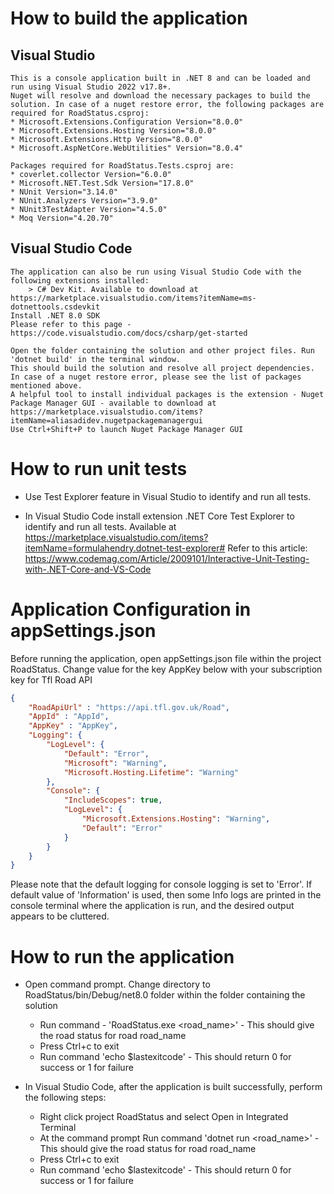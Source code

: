 # How to build the application
## Visual Studio
    This is a console application built in .NET 8 and can be loaded and run using Visual Studio 2022 v17.8+.
    Nuget will resolve and download the necessary packages to build the solution. In case of a nuget restore error, the following packages are required for RoadStatus.csproj:
    * Microsoft.Extensions.Configuration Version="8.0.0"
    * Microsoft.Extensions.Hosting Version="8.0.0"
    * Microsoft.Extensions.Http Version="8.0.0"
    * Microsoft.AspNetCore.WebUtilities" Version="8.0.4"

    Packages required for RoadStatus.Tests.csproj are:
    * coverlet.collector Version="6.0.0"
    * Microsoft.NET.Test.Sdk Version="17.8.0"
    * NUnit Version="3.14.0"
    * NUnit.Analyzers Version="3.9.0"
    * NUnit3TestAdapter Version="4.5.0"
    * Moq Version="4.20.70"

## Visual Studio Code
    The application can also be run using Visual Studio Code with the following extensions installed:
        > C# Dev Kit. Available to download at https://marketplace.visualstudio.com/items?itemName=ms-dotnettools.csdevkit
    Install .NET 8.0 SDK
    Please refer to this page - https://code.visualstudio.com/docs/csharp/get-started

    Open the folder containing the solution and other project files. Run 'dotnet build' in the terminal window.
    This should build the solution and resolve all project dependencies.
    In case of a nuget restore error, please see the list of packages mentioned above.
    A helpful tool to install individual packages is the extension - Nuget Package Manager GUI - available to download at https://marketplace.visualstudio.com/items?itemName=aliasadidev.nugetpackagemanagergui
    Use Ctrl+Shift+P to launch Nuget Package Manager GUI

# How to run unit tests
- Use Test Explorer feature in Visual Studio to identify and run all tests.

- In Visual Studio Code install extension .NET Core Test Explorer to identify and run all tests. Available at https://marketplace.visualstudio.com/items?itemName=formulahendry.dotnet-test-explorer#
Refer to this article: https://www.codemag.com/Article/2009101/Interactive-Unit-Testing-with-.NET-Core-and-VS-Code


# Application Configuration in appSettings.json
Before running the application, open appSettings.json file within the project RoadStatus.
Change value for the key AppKey below with your subscription key for Tfl Road API 
```json
{
    "RoadApiUrl" : "https://api.tfl.gov.uk/Road",
    "AppId" : "AppId",
    "AppKey" : "AppKey",
    "Logging": {
        "LogLevel": {
            "Default": "Error",
            "Microsoft": "Warning",
            "Microsoft.Hosting.Lifetime": "Warning"
        },
        "Console": {
            "IncludeScopes": true,
            "LogLevel": {
                "Microsoft.Extensions.Hosting": "Warning",
                "Default": "Error"
            }
        }
    }
}
```
Please note that the default logging for console logging is set to 'Error'. If default value of 'Information' is used, then some Info logs are printed in the console terminal where the application is run, and the desired output appears to be cluttered.

# How to run the application
- Open command prompt. Change directory to RoadStatus/bin/Debug/net8.0 folder within the folder containing the solution
    * Run command - 'RoadStatus.exe <road_name>' - This should give the road status for road road_name
    * Press Ctrl+c to exit
    * Run command 'echo $lastexitcode' - This should return 0 for success or 1 for failure

- In Visual Studio Code, after the application is built successfully, perform the following steps:
    * Right click project RoadStatus and select Open in Integrated Terminal
    * At the command prompt Run command 'dotnet run <road_name>' - This should give the road status for road road_name
    * Press Ctrl+c to exit
    * Run command 'echo $lastexitcode' - This should return 0 for success or 1 for failure

